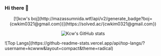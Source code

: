 ### Hi there 👋

<!--
**kcwww/kcwww** is a ✨ _special_ ✨ repository because its `README.md` (this file) appears on your GitHub profile.

Here are some ideas to get you started:

- 🔭 I’m currently working on ...
- 🌱 I’m currently learning ...
- 👯 I’m looking to collaborate on ...
- 🤔 I’m looking for help with ...
- 💬 Ask me about ...
- 📫 How to reach me: ...
- 😄 Pronouns: ...
- ⚡ Fun fact: ...
-->
<div align=center>

</div>
<div align=center>
[![kcw's boj](http://mazassumnida.wtf/api/v2/generate_badge?boj={cwkim0321@gmail.com})](https://solved.ac/{cwkim0321@gmail.com})
</div>
<div align=center>
	
![Kcw's GitHub stats](https://github-readme-stats.vercel.app/api?username=kcwww&show_icons=true&theme=radical)
	
 </div>
 
 <div>
![Top Langs](https://github-readme-stats.vercel.app/api/top-langs/?username=kcwww&layout=compact&theme=radical)
</div>
 
